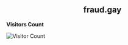 
<div align="center">
  <h2>fraud.gay</h2>
</div>

**Visitors Count**

![Visitor Count](https://profile-counter.glitch.me/{hrishikeshnikam2000}/count.svg)
